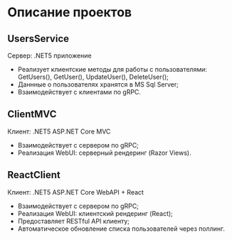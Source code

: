 # Описание проектов
## UsersService
Сервер: .NET5 приложение
- Реализует клиентские методы для работы с пользователями: GetUsers(), GetUser(), UpdateUser(), DeleteUser();
- Даннные о пользователях хранятся в MS Sql Server;
- Взаимодействует с клиентами по gRPC.

## ClientMVC
Клиент: .NET5 ASP.NET Core MVC
- Взаимодействует с сервером по gRPC;
- Реализация WebUI: cерверный рендеринг (Razor Views).

## ReactClient
Клиент: .NET5 ASP.NET Core WebAPI + React
- Взаимодействует с сервером по gRPC;
- Реализация WebUI: клиентский рендеринг (React);
- Предоставляет RESTful API клиенту;
- Автоматическое обновление списка пользователей через поллинг.
